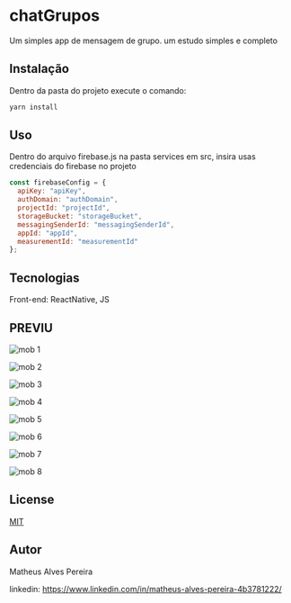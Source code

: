 # chatGrupos

Um simples app de mensagem de grupo. um estudo simples e completo
## Instalação

Dentro da pasta do projeto execute o comando:

```bash
yarn install
```


## Uso
Dentro do arquivo firebase.js na pasta services em src, insira usas credenciais do firebase no projeto
```javaScript
const firebaseConfig = {
  apiKey: "apiKey",
  authDomain: "authDomain",
  projectId: "projectId",
  storageBucket: "storageBucket",
  messagingSenderId: "messagingSenderId",
  appId: "appId",
  measurementId: "measurementId"
};
```

## Tecnologias
Front-end: ReactNative, JS

## PREVIU
![mob 1](https://github.com/matheusgit1/chatGrupos/blob/main/preview/0f2cad16-50d1-4b14-8666-5af62bcd7aea.jpg)

![mob 2](https://github.com/matheusgit1/chatGrupos/blob/main/preview/1a825482-9b60-4ddf-a509-9401d9afe173.jpg)

![mob 3](https://github.com/matheusgit1/chatGrupos/blob/main/preview/21599af7-94e5-4d2d-b7ab-de643809ad7a.jpg)

![mob 4](https://github.com/matheusgit1/chatGrupos/blob/main/preview/311d9d42-34ba-4aa4-840c-414e89a561f4.jpg)

![mob 5](https://github.com/matheusgit1/chatGrupos/blob/main/preview/43db19a4-ccd6-40ef-9533-28beb0a230e4.jpg)

![mob 6](https://github.com/matheusgit1/chatGrupos/blob/main/preview/65f72bea-5bda-4055-9ec9-45d0e5bf370e.jpg)

![mob 7](https://github.com/matheusgit1/chatGrupos/blob/main/preview/c0acdb5c-7850-4dfe-aa13-8d483e630064.jpg)

![mob 8](https://github.com/matheusgit1/chatGrupos/blob/main/preview/fc2e0321-36e2-4525-8262-2141606cdb30.jpg)




## License
[MIT](https://choosealicense.com/licenses/mit/)

## Autor
Matheus Alves Pereira


linkedin: https://www.linkedin.com/in/matheus-alves-pereira-4b3781222/
